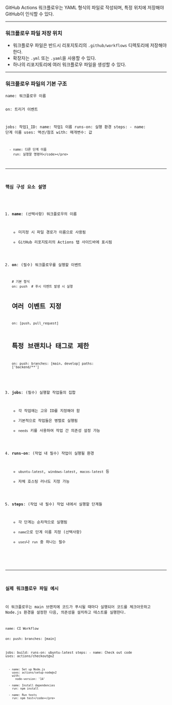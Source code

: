 <p>GitHub Actions 워크플로우는 YAML 형식의 파일로 작성되며, 특정 위치에 저장해야 GitHub이 인식할 수 있다.</p>
<hr />
<h3 id="워크플로우-파일-저장-위치">워크플로우 파일 저장 위치</h3>
<ul>
<li>워크플로우 파일은 반드시 리포지토리의 <code>.github/workflows</code> 디렉토리에 저장해야 한다.</li>
<li>확장자는 <code>.yml</code> 또는 <code>.yaml</code>을 사용할 수 있다.</li>
<li>하나의 리포지토리에 여러 워크플로우 파일을 생성할 수 있다.</li>
</ul>
<hr />
<h3 id="워크플로우-파일의-기본-구조">워크플로우 파일의 기본 구조</h3>
<pre><code class="language-yaml">name: 워크플로우 이름

on: 트리거 이벤트

jobs:
  작업1_ID:
    name: 작업1 이름
    runs-on: 실행 환경
    steps:
      - name: 단계 이름
        uses: 액션/참조
        with:
          매개변수: 값

      - name: 다른 단계 이름
        run: 실행할 명령어</code></pre>
<hr />
<h3 id="핵심-구성-요소-설명">핵심 구성 요소 설명</h3>
<ol>
<li><p><strong>name</strong>: (선택사항) 워크플로우의 이름</p>
<ul>
<li>미지정 시 파일 경로가 이름으로 사용됨</li>
<li>GitHub 리포지토리의 Actions 탭 사이드바에 표시됨</li>
</ul>
</li>
<li><p><strong>on</strong>: (필수) 워크플로우를 실행할 이벤트</p>
<pre><code class="language-yaml"># 기본 형식
on: push  # 푸시 이벤트 발생 시 실행

# 여러 이벤트 지정
on: [push, pull_request]

# 특정 브랜치나 태그로 제한
on:
  push:
    branches: [main, develop]
    paths: ['backend/**']</code></pre>
</li>
<li><p><strong>jobs</strong>: (필수) 실행할 작업들의 집합</p>
<ul>
<li>각 작업에는 고유 ID를 지정해야 함</li>
<li>기본적으로 작업들은 병렬로 실행됨</li>
<li><code>needs</code> 키를 사용하여 작업 간 의존성 설정 가능</li>
</ul>
</li>
<li><p><strong>runs-on</strong>: (작업 내 필수) 작업이 실행될 환경</p>
<ul>
<li><code>ubuntu-latest</code>, <code>windows-latest</code>, <code>macos-latest</code> 등</li>
<li>자체 호스팅 러너도 지정 가능</li>
</ul>
</li>
<li><p><strong>steps</strong>: (작업 내 필수) 작업 내에서 실행할 단계들</p>
<ul>
<li>각 단계는 순차적으로 실행됨</li>
<li><code>name</code>으로 단계 이름 지정 (선택사항)</li>
<li><code>uses</code>나 <code>run</code> 중 하나는 필수</li>
</ul>
</li>
</ol>
<hr />
<h3 id="실제-워크플로우-파일-예시">실제 워크플로우 파일 예시</h3>
<p>이 워크플로우는 main 브랜치에 코드가 푸시될 때마다 실행되어 코드를 체크아웃하고 Node.js 환경을 설정한 다음, 의존성을 설치하고 테스트를 실행한다.</p>
<pre><code class="language-yaml">name: CI Workflow

on:
  push:
    branches: [main]

jobs:
  build:
    runs-on: ubuntu-latest
    steps:
      - name: Check out code
        uses: actions/checkout@v2

      - name: Set up Node.js
        uses: actions/setup-node@v2
        with:
          node-version: '14'

      - name: Install dependencies
        run: npm install

      - name: Run tests
        run: npm test</code></pre>